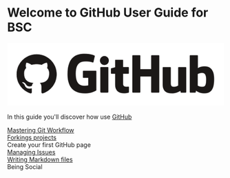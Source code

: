 Welcome to GitHub User Guide for BSC
====================================

![alt text][image]

In this guide you'll discover how use [GitHub](https://guides.github.com/)

[Mastering Git Workflow](./git-workflow.md)  
[Forkings projects](./fork.md)  
Create your first GitHub page  
[Managing Issues](./issues.md)  
[Writing Markdown files](./markdown.md)  
Being Social  

[image]: ./images/banner.png "GitHub"
